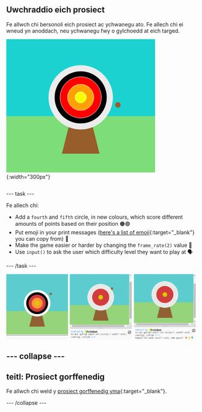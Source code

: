 ## Uwchraddio eich prosiect

<div style="display: flex; flex-wrap: wrap">
<div style="flex-basis: 200px; flex-grow: 1; margin-right: 15px;">
Fe allwch chi bersonoli eich prosiect ac ychwanegu ato. Fe allech chi ei wneud yn anoddach, neu ychwanegu fwy o gylchoedd at eich targed.
</div>
<div>

![Yr ardal allbwn yn dangos targed gyda phum cylch.](images/five_circles.png){:width="300px"}

</div>
</div>

--- task ---

Fe allech chi:

+ Add a `fourth` and `fifth` circle, in new colours, which score different amounts of points based on their position 🟠🟣
+ Put emoji in your print messages ([here's a list of emoji](https://unicode.org/emoji/charts/full-emoji-list.html){:target="_blank"} you can copy from) 🎯
+ Make the game easier or harder by changing the `frame_rate(2)` value 💨
+ Use `input()` to ask the user which difficulty level they want to play at 🗣️

--- /task ---

![Syniadau ar gyfer uwchraddio'r prosiect: un gyda phum cylch, un gyda chwestiwn o ran pa mor anodd, un gydag emoji yn y neges pwyntiau.](images/upgrade-ideas.png)

--- collapse ---
---
teitl: Prosiect gorffenedig
---

Fe allwch chi weld y [prosiect gorffenedig yma](https://trinket.io/python/f686c82d8a){:target="_blank"}.

--- /collapse ---

